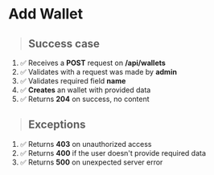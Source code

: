 # Add Wallet

> ## Success case

1. ✅ Receives a **POST** request on **/api/wallets**
2. ✅ Validates with a request was made by **admin**
3. ✅ Validates required field **name**
4. ✅ **Creates** an wallet with provided data
5. ✅ Returns **204** on success, no content

> ## Exceptions

1. ✅ Returns **403** on unauthorized access
2. ✅ Returns **400** if the user doesn't provide required data
3. ✅ Returns **500** on unexpected server error